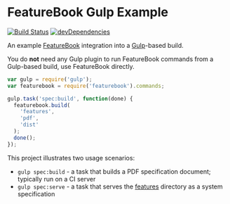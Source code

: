 FeatureBook Gulp Example
========================

[![Build Status](https://travis-ci.org/SOFTWARE-CLINIC/featurebook-gulp-example.svg)](https://travis-ci.org/SOFTWARE-CLINIC/featurebook-gulp-example)
[![devDependencies](https://david-dm.org/SOFTWARE-CLINIC/featurebook-gulp-example/dev-status.svg)](https://david-dm.org/SOFTWARE-CLINIC/featurebook-gulp-example#info=devDependencies)

An example [FeatureBook](https://github.com/SOFTWARE-CLINIC/featurebook)
integration into a [Gulp](http://gulpjs.com)-based build.

You do **not** need any Gulp plugin to run FeatureBook commands from a Gulp-based
build, use FeatureBook directly.

```js
var gulp = require('gulp');
var featurebook = require('featurebook').commands;

gulp.task('spec:build', function(done) {
  featurebook.build(
    'features',
    'pdf',
    'dist'
  );
  done();
});
```

This project illustrates two usage scenarios:

* `gulp spec:build` - a task that builds a PDF specification document; typically run on a CI server
* `gulp spec:serve` - a task that serves the [features](./features) directory as a system specification
